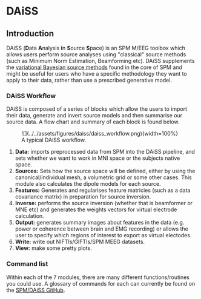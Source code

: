 # DAiSS
## Introduction
DAiSS (**D**ata **A**nalysis **i**n **S**ource **S**pace) is an SPM M/EEG toolbox which allows users perform source analyses using "classical" source methods (such as Minimum Norm Estimation, Beamforming etc). DAiSS supplements the [variational Bayesian source methods](../meg_sloc/meg_sloc.md) found in the core of SPM and might be useful for users who have a specific methodology they want to apply to their data, rather than use a prescribed generative model.

### DAiSS Workflow

DAiSS is composed of a series of blocks which allow the users to import their data, generate and invert source models and then summarise our source data. A flow chart and summary of each block is found below.

<figure id="Fig:daissworkflow" markdown>
![](../../assets/figures/daiss/daiss_workflow.png){width=100%}
<figcaption>A typical DAiSS workflow.</figcaption>
</figure>

1. **Data:** imports preprocessed data from SPM into the DAiSS pipeline, and sets whether we want to work in MNI space or the subjects native space. 
2. **Sources:** Sets how the source space will be defined, either by using the canonical/individual mesh, a volumetric grid or some other cases. This module also calculates the dipole models for each source.
3. **Features:** Generates and regularises feature matricies (such as a data covariance matrix) in preparation for source inversion.
4. **Inverse:** performs the source inversion (whether that is beamformer or MNE etc) and generates the weights vectors for virtual electrode calculation.
5. **Output:** generates summary images about features in the data (e.g. power or coherence between brain and EMG recording) or allows the user to specify which regions of interest to export as virtual electodes.
6. **Write:** write out NIFTIs/GIFTIs/SPM MEEG datasets.
7. **View:** make some pretty plots. 

### Command list 
Within each of the 7 modules, there are many different functions/routines you could use. A glossary of commands for each can currently be found on the [SPM/DAiSS GitHub](https://github.com/spm/spm/tree/main/toolbox/DAiSS/doc). 